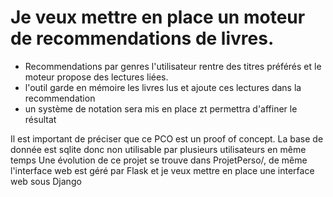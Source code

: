 # Je veux mettre en place un moteur de recommendations de livres.
* Recommendations par genres 
    l'utilisateur rentre des titres préférés et le moteur propose des lectures liées.
*  l'outil garde en mémoire les livres lus et ajoute ces lectures dans la recommendation
*  un système de notation sera mis en place zt permettra d'affiner le résultat


Il est important de préciser que ce PCO est un proof of concept. La base de donnée est sqlite donc non utilisable par plusieurs utilisateurs en même temps
Une évolution de ce projet se trouve dans ProjetPerso/, de même l'interface web est géré par Flask et je veux mettre en place une interface web sous Django
